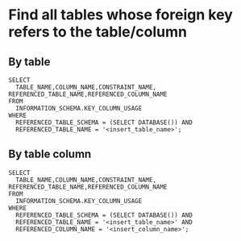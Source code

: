 # Find all tables whose foreign key refers to the table/column

## By table

```
SELECT 
  TABLE_NAME,COLUMN_NAME,CONSTRAINT_NAME, REFERENCED_TABLE_NAME,REFERENCED_COLUMN_NAME
FROM
  INFORMATION_SCHEMA.KEY_COLUMN_USAGE
WHERE
  REFERENCED_TABLE_SCHEMA = (SELECT DATABASE()) AND
  REFERENCED_TABLE_NAME = '<insert_table_name>';
```

## By table column

```
SELECT 
  TABLE_NAME,COLUMN_NAME,CONSTRAINT_NAME, REFERENCED_TABLE_NAME,REFERENCED_COLUMN_NAME
FROM
  INFORMATION_SCHEMA.KEY_COLUMN_USAGE
WHERE
  REFERENCED_TABLE_SCHEMA = (SELECT DATABASE()) AND
  REFERENCED_TABLE_NAME = '<insert_table_name>' AND
  REFERENCED_COLUMN_NAME = '<insert_column_name>';
```